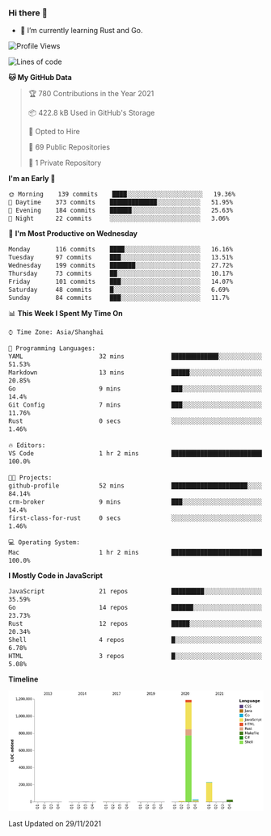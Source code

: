 ### Hi there 👋

- 🌱 I’m currently learning Rust and Go.

<!--START_SECTION:waka-->
![Profile Views](http://img.shields.io/badge/Profile%20Views-47-blue)

![Lines of code](https://img.shields.io/badge/From%20Hello%20World%20I%27ve%20Written-1.5%20million%20lines%20of%20code-blue)

**🐱 My GitHub Data** 

> 🏆 780 Contributions in the Year 2021
 > 
> 📦 422.8 kB Used in GitHub's Storage 
 > 
> 💼 Opted to Hire
 > 
> 📜 69 Public Repositories 
 > 
> 🔑 1 Private Repository 
 > 
**I'm an Early 🐤** 

```text
🌞 Morning    139 commits    ████░░░░░░░░░░░░░░░░░░░░░   19.36% 
🌆 Daytime    373 commits    █████████████░░░░░░░░░░░░   51.95% 
🌃 Evening    184 commits    ██████░░░░░░░░░░░░░░░░░░░   25.63% 
🌙 Night      22 commits     ░░░░░░░░░░░░░░░░░░░░░░░░░   3.06%

```
📅 **I'm Most Productive on Wednesday** 

```text
Monday       116 commits    ████░░░░░░░░░░░░░░░░░░░░░   16.16% 
Tuesday      97 commits     ███░░░░░░░░░░░░░░░░░░░░░░   13.51% 
Wednesday    199 commits    ███████░░░░░░░░░░░░░░░░░░   27.72% 
Thursday     73 commits     ██░░░░░░░░░░░░░░░░░░░░░░░   10.17% 
Friday       101 commits    ███░░░░░░░░░░░░░░░░░░░░░░   14.07% 
Saturday     48 commits     █░░░░░░░░░░░░░░░░░░░░░░░░   6.69% 
Sunday       84 commits     ███░░░░░░░░░░░░░░░░░░░░░░   11.7%

```


📊 **This Week I Spent My Time On** 

```text
⌚︎ Time Zone: Asia/Shanghai

💬 Programming Languages: 
YAML                     32 mins             █████████████░░░░░░░░░░░░   51.53% 
Markdown                 13 mins             █████░░░░░░░░░░░░░░░░░░░░   20.85% 
Go                       9 mins              ███░░░░░░░░░░░░░░░░░░░░░░   14.4% 
Git Config               7 mins              ███░░░░░░░░░░░░░░░░░░░░░░   11.76% 
Rust                     0 secs              ░░░░░░░░░░░░░░░░░░░░░░░░░   1.46%

🔥 Editors: 
VS Code                  1 hr 2 mins         █████████████████████████   100.0%

🐱‍💻 Projects: 
github-profile           52 mins             █████████████████████░░░░   84.14% 
crm-broker               9 mins              ███░░░░░░░░░░░░░░░░░░░░░░   14.4% 
first-class-for-rust     0 secs              ░░░░░░░░░░░░░░░░░░░░░░░░░   1.46%

💻 Operating System: 
Mac                      1 hr 2 mins         █████████████████████████   100.0%

```

**I Mostly Code in JavaScript** 

```text
JavaScript               21 repos            █████████░░░░░░░░░░░░░░░░   35.59% 
Go                       14 repos            ██████░░░░░░░░░░░░░░░░░░░   23.73% 
Rust                     12 repos            █████░░░░░░░░░░░░░░░░░░░░   20.34% 
Shell                    4 repos             █░░░░░░░░░░░░░░░░░░░░░░░░   6.78% 
HTML                     3 repos             █░░░░░░░░░░░░░░░░░░░░░░░░   5.08%

```


**Timeline**

![Chart not found](https://raw.githubusercontent.com/elton/elton/main/charts/bar_graph.png) 


 Last Updated on 29/11/2021
<!--END_SECTION:waka-->

<!--
**elton/elton** is a ✨ _special_ ✨ repository because its `README.md` (this file) appears on your GitHub profile.

Here are some ideas to get you started:

- 🔭 I’m currently working on ...
- 🌱 I’m currently learning ...
- 👯 I’m looking to collaborate on ...
- 🤔 I’m looking for help with ...
- 💬 Ask me about ...
- 📫 How to reach me: ...
- 😄 Pronouns: ...
- ⚡ Fun fact: ...
-->
